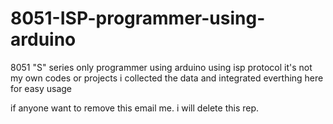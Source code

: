 # 8051-ISP-programmer-using-arduino
8051 "S" series only programmer using arduino using isp protocol
it's not my own codes or projects i collected the data and integrated everthing here for easy usage

if anyone want to remove this email me. i will delete this rep.
